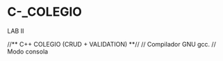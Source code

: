 # C-_COLEGIO
LAB II

//** C++ COLEGIO (CRUD + VALIDATION) **//
// Compilador GNU gcc.
// Modo consola
